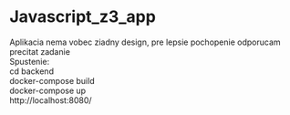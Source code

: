# Javascript_z3_app  
Aplikacia nema vobec ziadny design, pre lepsie pochopenie odporucam precitat zadanie  
Spustenie:  
cd backend  
docker-compose build  
docker-compose up  
http://localhost:8080/  
  
